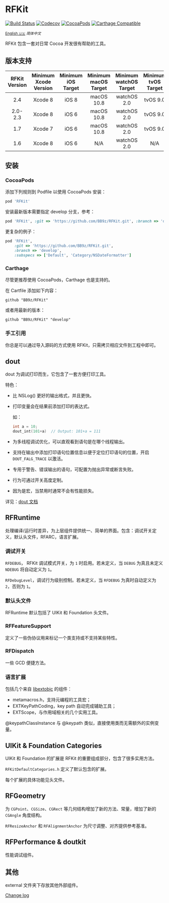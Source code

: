 # RFKit

[![Build Status](https://travis-ci.org/BB9z/RFKit.svg?branch=develop)](https://travis-ci.org/BB9z/RFKit)
[![Codecov](https://img.shields.io/codecov/c/github/BB9z/RFKit.svg?style=flat-square&colorA=333333&colorB=6600cc)](https://codecov.io/gh/BB9z/RFKit)
[![CocoaPods](https://img.shields.io/cocoapods/v/RFKit.svg?style=flat-square&colorA=333333&colorB=6600cc)](https://cocoapods.org/pods/RFKit)
[![Carthage Compatible](https://img.shields.io/badge/Carthage-compatible-6600cc.svg?style=flat-square&colorA=333333)](https://github.com/Carthage/Carthage)

<base href="//github.com/BB9z/RFKit/blob/master/" />

<small>[English :us:](README.md) *简体中文*</small>

RFKit 包含一套对日常 Cocoa 开发很有帮助的工具。

## 版本支持

| RFKit Version | Minimum Xcode Version | Minimum iOS Target  | Minimum macOS Target | Minimum watchOS Target | Minimum tvOS Target |
|:-------------:|:---------------------:|:-------------------:|:--------------------:|:----------------------:|:-------------------:|
| 2.4             | Xcode 8               | iOS 8  | macOS 10.8  | watchOS 2.0 | tvOS 9.0 |
| 2.0-2.3       | Xcode 8               | iOS 6  | macOS 10.8  | watchOS 2.0 | tvOS 9.0 |
| 1.7           | Xcode 7               | iOS 6  | macOS 10.8  | watchOS 2.0 | tvOS 9.0 |
| 1.6           | Xcode 8               | iOS 6  | N/A         | watchOS 2.0 | N/A      |

## 安装

### CocoaPods

添加下列规则到 Podfile 以使用 CocoaPods 安装：

```ruby
pod 'RFKit'
```

安装最新版本需要指定 develop 分支，参考：

```ruby
pod 'RFKit', :git => 'https://github.com/BB9z/RFKit.git', :branch => 'develop'
```

更复杂的例子：

```ruby
pod 'RFKit',
    :git => 'https://github.com/BB9z/RFKit.git',
    :branch => 'develop',
    :subspecs => ['Default', 'Category/NSDateFormatter']
```

### Carthage

尽管更推荐使用 CocoaPods，Carthage 也是支持的。

在 Cartfile 添加如下内容：

```text
github "BB9z/RFKit"
```

或者用最新的版本：

```
github "BB9z/RFKit" "develop"
```

### 手工引用

你总是可以通过导入源码的方式使用 RFKit，只需拷贝相应文件到工程中即可。

## dout

dout 为调试打印而生，它包含了一套方便打印工具。

特色：

* 比 NSLog() 更好的输出格式，并且更快。
* 打印变量会在结果前添加打印的表达式。

  如：

  ```c
  int a = 10;
  dout_int(101+a)  // Output: 101+a = 111
  ```

* 为多线程调试优化，可以直观看到语句是在哪个线程输出。
* 支持在输出中添加打印语句位置信息以便于定位打印语句的位置，开启 `DOUT_FALG_TRACE` 以激活。
* 专用于警告、错误输出的语句，可配置为抛出异常或断言失败。
* 行为可通过开关高度定制。
* 因为是宏，当禁用时通常不会有性能损失。

详见：[dout 文档](https://github.com/BB9z/RFKit/wiki/dout)

## RFRuntime

处理编译/运行时差异，为上层组件提供统一、简单的界面。包含：调试开关定义，默认头文件，RFARC，语言扩展。

### 调试开关

`RFDEBUG`， RFKit 调试模式开关，为 `1` 时启用。若未定义，当 `DEBUG` 为真且未定义 `NDEBUG` 将自动定义为 `1`。

`RFDebugLevel`，调试行为级别控制。若未定义，当 `RFDEBUG` 为真时自动定义为 `2`，否则为 `1`。

### 默认头文件

RFRuntime 默认包括了 UIKit 和 Foundation 头文件。

### RFFeatureSupport

定义了一些伪协议用来标记一个类支持或不支持某些特性。

### RFDispatch

一些 GCD 便捷方法。

### 语言扩展

包括几个来自 [libextobjc](https://github.com/jspahrsummers/libextobjc) 的组件：

* metamacros.h，支持元编程的工具宏；
* EXTKeyPathCoding，key path 自动完成辅助工具；
* EXTScope，与作用域相关的几个实用工具。

@keypathClassInstance 与 @keypath 类似，直接使用类而无需额外的实例变量。

## UIKit & Foundation Categories

UIKit 和 Foundation 的扩展是 RFKit 的重要组成部分，包含了很多实用方法。

`RFKitDefaultCategories.h` 定义了默认包含的扩展。

每个扩展的具体功能见头文件。

## RFGeometry

为 `CGPoint`、`CGSize`、`CGRect` 等几何结构增加了新的方法、常量，增加了新的 `CGAngle` 角度结构。

`RFResizeAnchor` 和 `RFAlignmentAnchor` 为尺寸调整、对齐提供参考基准。

## RFPerformance & doutkit

性能调试组件。

## 其他

external 文件夹下存放其他外部组件。

[Change log](https://github.com/BB9z/RFKit/releases)
